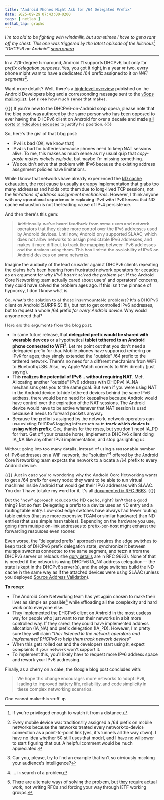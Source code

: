 ```yaml
---
title: "Android Phones Might Ask for /64 Delegated Prefix"
date: 2025-09-29 07:43:00+0200
tags: [ netlab ]
netlab_tag: graphs
---
```

_I'm too old to be fighting with windmills, but sometimes I have to get a rant off my chest. This one was triggered by the latest episode of the hilarious[^WFAD] "DHCPv6 on Android" [soap opera](/2021/10/dhcpv6-matters/)_

---

In a 720-degree turnaround, Android 11 supports DHCPv6, but only for *prefix delegation purposes*. Yes, you got it right, in a year or two, every phone might want to have a dedicated /64 prefix assigned to it *on WiFi segments*[^MPFX].

[^WFAD]: If you're privileged enough to watch it from a distance.

[^MPFX]: Every mobile device was traditionally assigned a /64 prefix on mobile networks because the networks treated every network-to-device connection as a point-to-point link (yes, it's tunnels all the way down). I have no idea whether 5G still uses that model, and I have no willpower to start figuring that out. A helpful comment would be much appreciated.

Want more details? Well, there's a [high-level overview](https://android-developers.googleblog.com/2025/09/simplifying-advanced-networking-with.html) published on the Android Developers blog and a corresponding message sent to the [v6ops mailing list](https://mailarchive.ietf.org/arch/msg/v6ops/Sq5TadeSsMQ-0uEWrdem3A1wDh0/). Let's see how much sense that makes.
<!--more-->
{{<note warn>}}
If you're new to the DHCPv6-on-Android soap opera, please note that the blog post was authored by the same person who has been opposed to ever having the DHCPv6 client on Android for over a decade and made [all sorts of ridiculous excuses](/2021/10/ipv6-multiple-addresses-per-interface/) to justify his position.
{{</note>}}

So, here's the gist of that blog post:

* IPv4 is bad (OK, we know that)
* IPv4 is bad for batteries because phones need to keep NAT sessions alive. To me, this makes as much sense as my usual quip that *copy-paste makes rockets explode*, but maybe I'm missing something.
* We couldn't solve that problem with IPv6 because the existing address assignment policies have limitations.

While I know that networks have already experienced the [ND cache exhaustion](/2024/04/ipv6-slaac-unintended-consequences/), the root cause is usually a crappy implementation that grabs too many addresses and holds onto them due to long-lived TCP sessions, not the *limitations of address assignment mechanisms*. However, I think anyone with any operational experience in replacing IPv4 with IPv6 knows that ND cache exhaustion is not the leading cause of IPv4 persistence.

And then there's this gem:

> Additionally, we’ve heard feedback from some users and network operators that they desire more control over the IPv6 addresses used by Android devices. Until now, Android only supported SLAAC, which does not allow networks to assign predictable IPv6 addresses, and makes it more difficult to track the mapping between IPv6 addresses and the devices using them. This has limited the availability of IPv6 on Android devices on some networks.

Imagine the audacity of the lead crusader against DHCPv6 clients repeating the claims he's been hearing from frustrated network operators for decades as an argument for *why IPv6 hasn't solved the problem yet*. If the Android Core Networking team actually cared about users' and operators' concerns, they could have solved the problem ages ago. If this isn't the pinnacle of hypocrisy, I don't know what is.

So, what's the solution to all these insurmountable problems? It's a DHCPv6 client on Android (SURPRISE !!!), but not to get controlled IPv6 addresses, but to request a whole /64 prefix *for every Android device*. Why would anyone need that?

Here are the arguments from the blog post:

* In some future release, that **delegated prefix would be shared with wearable devices** or a hypothetical **tablet tethered to an Android phone connected to WiFi**[^MAI]. Let me point out that you don't need a delegated prefix for that. Mobile phones have supported tethering on IPv6 for ages; they simply extended the "outside" /64 prefix to the tethered network. There's no need for a different mechanism from WiFi to Bluetooth/USB. Also, my Apple Watch connects to WiFi directly (just saying).
* This **realizes the potential of IPv6... without requiring NAT**. Meh. Allocating another "outside" IPv6 address with DHCPv6 IA_NA mechanisms gets you to the same goal. But even if you were using NAT in the Android device to hide tethered devices behind the same IPv6 address, there would be no need for keepalives because Android would have control over the expiration of the NAT sessions. The Android device would have to be active whenever that NAT session is used because it needs to forward packets anyway.
* Because the prefix is assigned by the network, network operators can use existing DHCPv6 logging infrastructure to **track which device is using which prefix**. Gee, thanks for the roses, but you don't need IA_PD for that. Get off your crusade horse, implement a DHCPv6 client doing IA_NA like any other IPv6 implementation, and stop gaslighting us.

[^MAI]: Can you, please, try to find an example that isn't so obviously mocking your audience's intelligence?

Without going into too many details, instead of using a reasonable number of IPv6 addresses on a WiFi network, the "solution"[^ISOFAP] offered by the Android Core Networking team expects the network to allocate a /64 prefix to every Android device.

[^ISOFAP]: ... in search of a problem

{{<note>}}
Just in case you're wondering why the Android Core Networking wants to get a /64 prefix for every node: they want to be able to run virtual machines inside Android that would get their IPv6 addresses with SLAAC. You don't have to take my word for it, it's all [documented in RFC 9663](https://datatracker.ietf.org/doc/html/rfc9663#name-prefix-length-consideration).
{{</note>}}

But the "new" approach reduces the ND cache, right? Isn't that a good thing? Not so fast. Delegating a prefix to a device uses an ND entry and a routing table entry. Low-cost edge switches have always had fewer routing table entries (that use more expensive TCAM or similar hardware) than ND entries (that use simple hash tables). Depending on the hardware you use, going from multiple on-link addresses to prefix-per-host might exhaust the forwarding resources even sooner.

Even worse, the "delegated prefix" approach requires the edge switches to keep track of DHCPv6 prefix delegation state, synchronize it between multiple switches connected to the same segment, and fetch it from the DHCPv6 server on reloads (the [gory details](https://datatracker.ietf.org/doc/html/rfc9663#section-6.2) are in RFC 9663). None of that is needed if the network is using DHCPv6 IA_NA address delegation -- the state is kept in the DHCPv6 server(s), and the edge switches build the ND cache in the same way as if the attached devices were using SLAAC (unless you deployed [Source Address Validation](https://datatracker.ietf.org/doc/html/rfc6959)).

**To recap:** 

* The Android Core Networking team has yet again chosen to make their lives as simple as possible[^AWSP] while offloading all the complexity and hard work onto everyone else.
* They implemented the DHCPv6 client on Android in the most useless way for people who just want to run their networks in a bit more controlled way. If they cared, they could have implemented address allocation (IA_NA) and prefix delegation (IA_PD). However, I'm pretty sure they will claim "*they listened to the network operators and implemented DHCPv6 to help them track network devices*"
* When this gets rolled out and the developers start using it, expect complaints if your network won't support it.
* To implement this, you'll likely have to request more IPv6 address space and rework your IPv6 addressing.

[^AWSP]: There are alternate ways of solving the problem, but they require actual work, not writing RFCs and forcing your way through IETF working groups.

Finally, as a cherry on a cake, the Google blog post concludes with:

> We hope this change encourages more networks to adopt IPv6, leading to improved battery life, reliability, and code simplicity in these complex networking scenarios.

One cannot make this stuff up.
